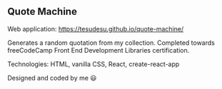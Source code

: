 ## Quote Machine

Web application: https://tesudesu.github.io/quote-machine/

Generates a random quotation from my collection. 
Completed towards freeCodeCamp Front End Development Libraries certification.

Technologies: HTML, vanilla CSS, React, create-react-app

Designed and coded by me :smiley:
